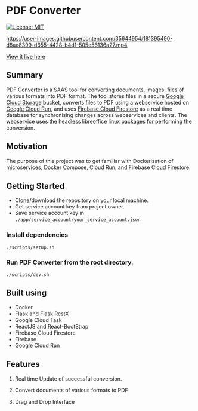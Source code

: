 # PDF Converter

<!-- [![Build Status](https://travis-ci.org/Yog9/SnapShot.svg?branch=master)](https://travis-ci.org/Yog9/SnapShot) -->

[![License: MIT](https://img.shields.io/badge/License-MIT-yellow.svg)](https://opensource.org/licenses/MIT)

https://user-images.githubusercontent.com/35644954/181395490-d8ae8399-d655-4428-b4d1-505e56136a27.mp4

[View it live here](https://pdf-conv-3d1f5.web.app)

## Summary

PDF Converter is a SAAS tool for converting documents, images, files of various formats into PDF format. The tool stores files in a secure [Google Cloud Storage](https://cloud.google.com/storage) bucket, converts files to PDF using a webservice hosted on [Google Cloud Run](https://cloud.google.com/run), and uses [Firebase Cloud Firestore](https://firebase.google.com/docs/firestore) as a real time database for synchronising changes across webservices and clients.
The webservice uses the headless libreoffice linux packages for performing the conversion.

## Motivation

The purpose of this project was to get familiar with Dockerisation of microservices, Docker Compose, Cloud Run, and Firebase Cloud Firestore.

## Getting Started

- Clone/download the repository on your local machine.
- Get service account key from project owner.
- Save service account key in `./app/service_account/your_service_account.json`

### Install dependencies

`./scripts/setup.sh`

### Run PDF Converter from the root directory.

`./scripts/dev.sh`

## Built using

- Docker
- Flask and Flask RestX
- Google Cloud Task
- ReactJS and React-BootStrap
- Firebase Cloud Firestore
- Firebase
- Google Cloud Run

## Features

1. Real time Update of successful conversion.

2. Convert documents of various formats to PDF

3. Drag and Drop Interface
